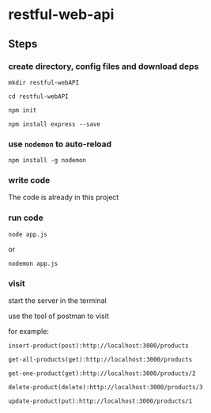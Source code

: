 restful-web-api
===========================================

Steps
-----

### create directory, config files and download deps
```
mkdir restful-webAPI

cd restful-webAPI

npm init

npm install express --save
```

### use `nodemon` to auto-reload

```
npm install -g nodemon
```

### write code

The code is already in this project

### run code
```
node app.js
```
or

```
nodemon app.js
```

### visit

start the server in the terminal

use the tool of postman to visit

for example:

```
insert-product(post):http://localhost:3000/products

get-all-products(get):http://localhost:3000/products

get-one-product(get):http://localhost:3000/products/2

delete-product(delete):http://localhost:3000/products/3

update-product(put):http://localhost:3000/products/1
```
